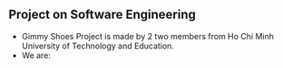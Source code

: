 ## Project on Software Engineering
- Gimmy Shoes Project is made by 2 two members from Ho Chi Minh University of Technology and Education. 
- We are:
    